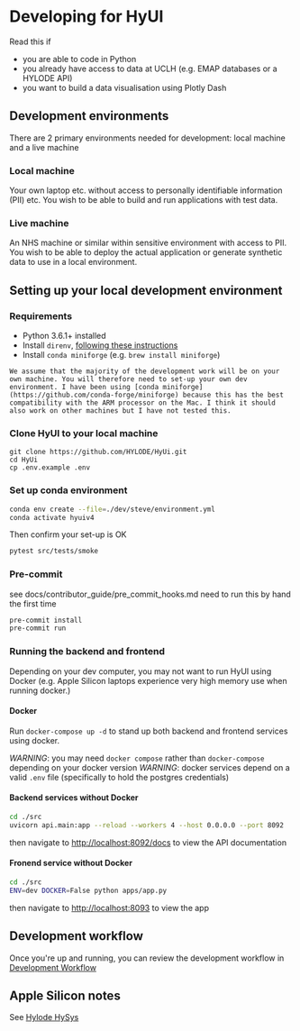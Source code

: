 # Developing for HyUI


Read this if

- you are able to code in Python
- you already have access to data at UCLH (e.g. EMAP databases or a HYLODE API)
- you want to build a data visualisation using Plotly Dash

## Development environments

There are 2 primary environments needed for development: local machine and a live machine

### Local machine

Your own laptop etc. without access to personally identifiable information (PII) etc.
You wish to be able to build and run applications with test data.

### Live machine

An NHS machine or similar within sensitive environment with access to PII.
You wish to be able to deploy the actual application or generate synthetic data to use in a local environment.

## Setting up your local development environment

### Requirements

- Python 3.6.1+ installed
- Install `direnv`, [following these instructions](loading_environment_variables.md#installing-direnv)
- Install `conda miniforge` (e.g. `brew install miniforge`)

```{note}
We assume that the majority of the development work will be on your own machine. You will therefore need to set-up your own dev environment. I have been using [conda miniforge](https://github.com/conda-forge/miniforge) because this has the best compatibility with the ARM processor on the Mac. I think it should also work on other machines but I have not tested this.
```

### Clone HyUI to your local machine

```shell
git clone https://github.com/HYLODE/HyUi.git
cd HyUi
cp .env.example .env
```

### Set up conda environment

```sh
conda env create --file=./dev/steve/environment.yml
conda activate hyuiv4
```

Then confirm your set-up is OK

```sh
pytest src/tests/smoke
```

### Pre-commit
see docs/contributor_guide/pre_commit_hooks.md
need to run this by hand the first time
```sh
pre-commit install
pre-commit run
```

### Running the backend and frontend

Depending on your dev computer, you may not want to run HyUI using Docker (e.g. Apple Silicon laptops experience very high memory use when running docker.)

#### Docker

Run `docker-compose up -d` to stand up both backend and frontend services using docker.

*WARNING*: you may need `docker compose` rather than `docker-compose` depending on your docker version
*WARNING*: docker services depend on a valid `.env` file (specifically to hold the postgres credentials)

#### Backend services without Docker

```sh
cd ./src
uvicorn api.main:app --reload --workers 4 --host 0.0.0.0 --port 8092
```

then navigate to [http://localhost:8092/docs](http://localhost:8092/docs) to view the API documentation

#### Fronend service without Docker

```sh
cd ./src
ENV=dev DOCKER=False python apps/app.py
```

then navigate to [http://localhost:8093](http://localhost:8093) to view the app

## Development workflow

Once you're up and running, you can review the development workflow in [Development Workflow](dev-workflow.md)

## Apple Silicon notes

See [Hylode HySys](https://github.com/HYLODE/HySys/tree/dev/hylode#5-development)
